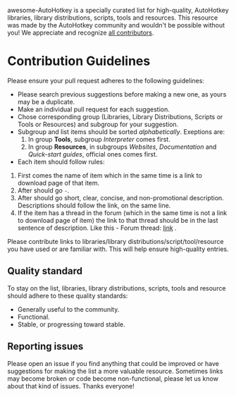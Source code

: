 awesome-AutoHotkey is a specially curated list for high-quality, AutoHotkey libraries, library distributions, scripts, tools and resources.
This resource was made by the AutoHotkey community and wouldn't be possible without you! We appreciate and recognize [all contributors](https://github.com/ahkscript/awesome-AutoHotkey/graphs/contributors).

# Contribution Guidelines
Please ensure your pull request adheres to the following guidelines:
- Please search previous suggestions before making a new one, as yours may be a duplicate.
- Make an individual pull request for each suggestion.
- Chose corresponding group (Libraries, Library Distributions, Scripts or Tools or Resources) and subgroup for your suggestion.
- Subgroup and list items should be sorted *alphabetically*. Exeptions are:
  1. In group **Tools**, subgroup *Interpreter* comes first.
  3. In group **Resources**, in subgroups *Websites*, *Documentation* and *Quick-start guides*, official ones comes first. 
- Each item should follow rules:
 1. First comes the name of item which in the same time is a link to download page of that item. 
 2. After should go `-`. 
 3. After should go short, clear, concise, and non-promotional description. Descriptions should follow the link, on the same line.
 4. If the item has a thread in the forum (which in the same time is not a link to download page of item) the link to that thread should be in the last sentence of description. Like this - Forum thread: [link](http://link) .

Please contribute links to libraries/library distributions/script/tool/resource you have used or are familiar with. This will help ensure high-quality entries.


## Quality standard
To stay on the list, libraries, library distributions, scripts, tools and resource should adhere to these quality standards:
- Generally useful to the community.
- Functional.
- Stable, or progressing toward stable.


## Reporting issues
Please open an issue if you find anything that could be improved or have suggestions for making the list a more valuable resource. Sometimes links may become broken or code become non-functional, please let us know about that kind of issues. Thanks everyone!
